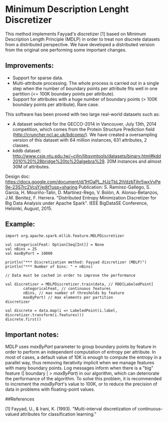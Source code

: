 Minimum Description Lenght Discretizer
========================================

This method implements Fayyad's discretizer [1] based on Minimum Description Length Principle (MDLP) in order to treat non discrete datasets from a distributed perspective. We have developed a distributed version from the original one performing some important changes.

## Improvements:

* Support for sparse data.
* Multi-attribute processing. The whole process is carried out in a single step when the number of boundary points per attribute fits well in one partition (<= 100K boundary points per attribute).
* Support for attributes with a huge number of boundary points (> 100K boundary points per attribute). Rare case.

This software has been proved with two large real-world datasets such as:

* A dataset selected for the GECCO-2014 in Vancouver, July 13th, 2014 competition, which comes from the Protein Structure Prediction field (http://cruncher.ncl.ac.uk/bdcomp/). We have created a oversampling version of this dataset with 64 million instances, 631 attributes, 2 classes.
* kddb dataset: http://www.csie.ntu.edu.tw/~cjlin/libsvmtools/datasets/binary.html#kdd2010%20%28bridge%20to%20algebra%29. 20M instances and almost 30M of attributes.

Design doc: https://docs.google.com/document/d/1HOaPL_HJzTbL2tVdzbTjhr5wxVvPe9e-23S7rc2VcsY/edit?usp=sharing
Publication: S. Ramírez-Gallego, S. García, H. Mouriño-Talin, D. Martínez-Rego, V. Bolón, A. Alonso-Betanzos, J.M. Benitez, F. Herrera.  "Distributed Entropy Minimization Discretizer for Big Data Analysis under Apache Spark".
IEEE BigDataSE Conference, Helsinki, August, 2015.  

## Example: 

	import org.apache.spark.mllib.feature.MDLPDiscretizer
	
  	val categoricalFeat: Option[Seq[Int]] = None
	val nBins = 25
	val maxByPart = 10000

	println("*** Discretization method: Fayyad discretizer (MDLP)")
	println("*** Number of bins: " + nBins)

	// Data must be cached in order to improve the performance
	
	val discretizer = MDLPDiscretizer.train(data, // RDD[LabeledPoint]
			categoricalFeat, // continuous features 
			nBins, // max number of thresholds by feature
			maxByPart) // max elements per partition
  	discretizer
		    
	val discrete = data.map(i => LabeledPoint(i.label, discretizer.transform(i.features)))
  	discrete.first()
  	
## Important notes:

MDLP uses *maxByPart* parameter to group boundary points by feature in order to perform an independent computation of entropy per attribute. In most of cases, a default value of 10K is enough to compute the entropy in a parallel way, thus removing iterativity implicit when we manage features with many boundary points. Log messages inform when there is a "big" feature (| boundary | > *maxByPart*) in our algorithm, which can deteriorate the performance of the algorithm. To solve this problem, it is recommended to increment the *maxByPart*'s value to 100K, or to reduce the precision of data in problems with floating-point values. 

##References

[1] Fayyad, U., & Irani, K. (1993).
"Multi-interval discretization of continuous-valued attributes for classification learning."
